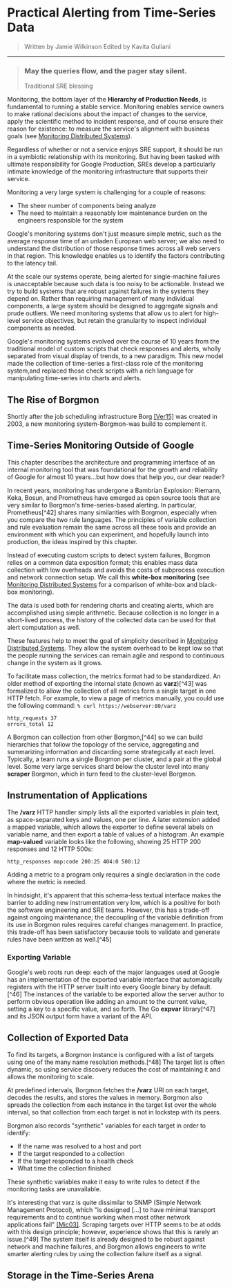 # Practical Alerting from Time-Series Data

> Written by Jamie Wilkinson
> Edited by Kavita Guliani

---

> ### May the queries flow, and the pager stay silent.
>
>  Traditional SRE blessing

Monitoring, the bottom layer of the **Hierarchy of Production Needs**,
is fundamental to running a stable service. Monitoring enables service
owners to make rational decisions about the impact of changes to the
service, apply the scientific method to incident response, and of course
ensure their reason for existence: to measure the service's alignment
with business goals (see [Monitoring Distributed
Systems](https://sre.google/sre-book/monitoring-distributed-systems/)).

Regardless of whether or not a service enjoys SRE support, it should be
run in a symbiotic relationship with its monitoring. But having been
tasked with ultimate responsibility for Google Production, SREs develop
a particularly intimate knowledge of the monitoring infrastructure that
supports their service.

Monitoring a very large system is challenging for a couple of reasons:

* The sheer number of components being analyze
* The need to maintain a reasonably low maintenance burden on the
  engineers responsible for the system

Google's monitoring systems don't just measure simple metric, such as
the average response time of an unladen European web server; we also
need to understand the distribution of those response times across all
web servers in that region. This knowledge enables us to identify the
factors contributing to the latency tail.

At the scale our systems operate, being alerted for single-machine
failures is unacceptable because such data is too noisy to be
actionable. Instead we try to build systems that are robust against
failures in the systems they depend on. Rather than requiring management
of many individual components, a large system should be designed to
aggregate signals and prude outliers. We need monitoring systems that
allow us to alert for high-level service objectives, but retain the
granularity to inspect individual components as needed.

Google's monitoring systems evolved over the course of 10 years from the
traditional model of custom scripts that check responses and alerts,
wholly separated from visual display of trends, to a new paradigm. This
new model made the collection of time-series a first-class role of the
monitoring system,and replaced those check scripts with a rich language
for manipulating time-series into charts and alerts.

## The Rise of Borgmon

Shortly after the job scheduling infrastructure Borg
[[Ver15]](https://sre.google/sre-book/bibliography#Ver15) was created in
2003, a new monitoring system-Borgmon-was build to complement it.

## Time-Series Monitoring Outside of Google

This chapter describes the architecture and programming interface of an
internal monitoring tool that was foundational for the growth and
reliability of Google for almost 10 years...but how does that help you,
our dear reader?

In recent years, monitoring has undergone a Bambrian Explosion: Riemann,
Keka, Bosun, and Prometheus have emerged as open source tools that are
very similar to Borgmon's time-series-based alerting. In particular,
Prometheus[^42] shares many similarities with Borgmon, especially when
you compare the two rule languages. The principles of variable
collection and rule evaluation remain the same across all these tools
and provide an environment with which you can experiment, and hopefully
launch into production, the ideas inspired by this chapter.

Instead of executing custom scripts to detect system failures, Borgmon
relies on a common data exposition format; this enables mass data
collection with low overheads and avoids the costs of subprocess
execution and network connection setup. We call this **white-box
monitoring** (see [Monitoring Distributed
Systems](https://sre.google/sre-book/monitoring-distributed-systems/)
for a comparison of white-box and black-box monitoring).

The data is used both for rendering charts and creating alerts, which
are accomplished using simple arithmetic. Because collection is no
longer in a short-lived process, the history of the collected data can
be used for that alert computation as well.

These features help to meet the goal of simplicity described in
[Monitoring Distributed
Systems](https://sre.google/sre-book/monitoring-distributed-systems/).
They allow the system overhead to be kept low so that the people running
the services can remain agile and respond to continuous change in the
system as it grows.

To facilitate mass collection, the metrics format had to be
standardized. An older method of exporting the internal state (known as
**varz**)[^43] was formalized to allow the collection of all metrics
form a single target in one HTTP fetch. For example, to view a page of
metrics manually, you could use the following command: `% curl
https://webserver:80/varz`

```
http_requests 37
errors_total 12
```

A Borgmon can collection from other Borgmon,[^44] so we can build
hierarchies that follow the topology of the service, aggregating and
summarizing information and discarding some strategically at each level.
Typically, a team runs a single Borgmon per cluster, and a pair at the
global level. Some very large services shard below the cluster level
into many **scraper** Borgmon, which in turn feed to the cluster-level
Borgmon.

## Instrumentation of Applications

The **/varz** HTTP handler simply lists all the exported variables in
plain text, as space-separated keys and values, one per line. A later
extension added a mapped variable, which allows the exporter to define
several labels on variable name, and then export a table of values of a
histogram. An example **map-valued** variable looks like the following,
showing 25 HTTP 200 responses and 12 HTTP 500s:

```
http_responses map:code 200:25 404:0 500:12
```

Adding a metric to a program only requires a single declaration in the
code where the metric is needed.

In hindsight, it's apparent that this schema-less textual interface makes
the barrier to adding new instrumentation very low, which is a positive
for both the software engineering and SRE teams. However, this has a
trade-off against ongoing maintenance; the decoupling of the variable
definition from its use in Borgmon rules requires careful changes
management. In practice, this trade-off has been satisfactory because
tools to validate and generate rules have been written as well.[^45]

### Exporting Variable

Google's web roots run deep: each of the major languages used at Google
has an implementation of the exported variable interface that
automagically registers with the HTTP server built into every Google
binary by default.[^46] The instances of the variable to be exported
allow the server author to perform obvious operation like adding an
amount to the current value, setting a key to a specific value, and so
forth. The Go **expvar** library[^47] and its JSON output form have a
variant of the API.

## Collection of Exported Data

To find its targets, a Borgmon instance is configured with a list of
targets using one of the many name resolution methods.[^48] The target
list is often dynamic, so using service discovery reduces the cost of
maintaining it and allows the monitoring to scale.

At predefined intervals, Borgmon fetches the **/varz** URI on each
target, decodes the results, and stores the values in memory. Borgmon
also spreads the collection from each instance in the target list over
the whole interval, so that collection from each target is not in
lockstep with its peers.

Borgmon also records "synthetic" variables for each target in order to
identify:

* If the name was resolved to a host and port
* If the target responded to a collection
* If the target responded to a health check
* What time the collection finished

These synthetic variables make it easy to write rules to detect if the
monitoring tasks are unavailable.

It's interesting that varz is quite dissimilar to SNMP (Simple Network
Management Protocol), which "is designed [...] to have minimal transport
requirements and to continue working when most other network applications
fail" [[Mic03]](https://sre.google/sre-book/bibliography#Mic03).
Scraping targets over HTTP seems to be at odds with this design
principle; however, experience shows that this is rarely an issue.[^49]
The system itself is already designed to be robust against network and
machine failures, and Borgmon allows engineers to write smarter alerting
rules by using the collection failure itself as a signal.

## Storage in the Time-Series Arena
























